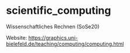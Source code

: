 # scientific_computing

Wissenschaftliches Rechnen (SoSe20)

Website: https://graphics.uni-bielefeld.de/teaching/computing/computing.html
